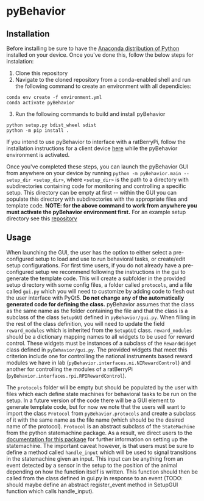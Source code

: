 # pyBehavior

## Installation
Before installing be sure to have the [Anaconda distribution of Python](https://www.anaconda.com/download) installed on your device. Once you've done this, follow the below steps for instalation:

1. Clone this repository
2. Navigate to the cloned repository from a conda-enabled shell and run the following command to create an environment with all dependicies:
```
conda env create -f environment.yml
conda activate pyBehavior
```
3. Run the following commands to build and install pyBehavior
```
python setup.py bdist_wheel sdist
python -m pip install .
```
If you intend to use pyBehavior to interface with a ratBerryPi, follow the installation instructions for a client device [here](https://github.com/nathanielnyema/ratBerryPi#readme) while the pyBehavior environment is activated.

Once you've completed these steps, you can launch the pyBehavior GUI from anywhere on your device by running `python -m pyBehavior.main --setup_dir <setup_dir>`, where `<setup_dir>` is the path to a directory with subdirectories containing code for monitoring and controlling a specific setup. This directory can be empty at first -- within the GUI you can populate this directory with subdirectories with the appropriate files and template code. **NOTE: for the above command to work from anywhere you must activate the pyBehavior environment first.** For an example setup directory see this [repository](https://github.com/nathanielnyema/siapas-b150-chronic-setups)

## Usage
When launching the GUI, the user has the option to either select a pre-configured setup to load and use to run behavioral tasks, or create/edit setup configurations. For first time users, if you do not already have a pre-configured setup we recommend following the instructions in the gui to generate the template code. This will create a subfolder in the provided setup directory with some config files, a folder called `protocols`, and a file called `gui.py` which you will need to customize by adding code to flesh out the user interface with PyQt5. **Do not change any of the automatically generated code for defining the class.** pyBehavior assumes that the class as the same name as the folder containing the file and that the class is a subclass of the class `SetupGUI` defined in `pyBehavior/gui.py`. When filling in the rest of the class definition, you will need to update the field `reward_modules` which is inherited from the `SetupGUI` class. `reward_modules` should be a dictionary mapping names to all widgets to be used for reward control. These widgets must be instances of a subclass of the `RewardWidget` class defined in `pyBehavior/gui.py`. The provided widgets that meet this criterion include one for controlling the national instruments based reward modules we have in lab (`pyBehavior.interfaces.ni.NIRewardControl`) and another for controlling the modules of a ratBerryPi (`pyBehavior.interfaces.rpi.RPIRewardControl`).

The `protocols` folder will be empty but should be populated by the user with files which each define state machines for behavioral tasks to be run on the setup. In a future version of the code there will be a GUI element to generate template code, but for now we note that the users will want to import the class `Protocol` from `pyBehavior.protocols` and create a subclass of it with the same name as the file name (which should be the desired name of the protocol). `Protocol` is an abstract subclass of the `StateMachine` from the python statemachine package. As a result, we direct users to the [documentation for this package](https://python-statemachine.readthedocs.io/en/latest/) for further information on setting up the statemachine. The important caveat however, is that users must be sure to define a method called `handle_input` which will be used to signal transitions in the statemachine given an input. This input can be anything from an event detected by a sensor in the setup to the position of the animal depending on how the function itself is written. This function should then be called from the class defined in gui.py in response to an event (TODO: should maybe define an abstract register_event method in SetupGUI function which calls handle_input).